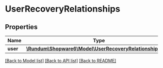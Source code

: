 # UserRecoveryRelationships

## Properties
Name | Type | Description | Notes
------------ | ------------- | ------------- | -------------
**user** | [**\Rundum\Shopware6\Model\UserRecoveryRelationshipsUser**](UserRecoveryRelationshipsUser.md) |  | [optional] 

[[Back to Model list]](../../README.md#documentation-for-models) [[Back to API list]](../../README.md#documentation-for-api-endpoints) [[Back to README]](../../README.md)

